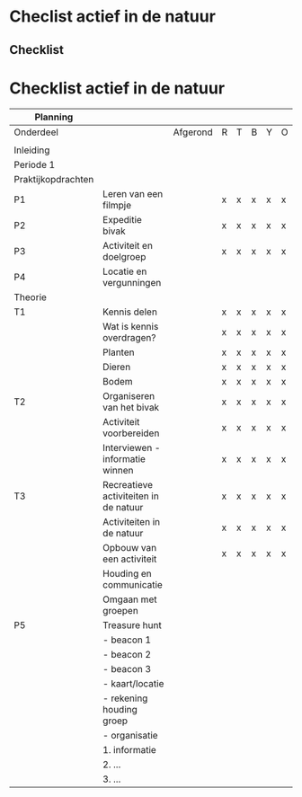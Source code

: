 # Checlist actief in de natuur

## Checklist

# Checklist actief in de natuur

| Planning           |                                           |          |   |   |   |   |   |
|--------------------|-------------------------------------------|----------|---|---|---|---|---|
| Onderdeel          |                                           | Afgerond | R | T | B | Y | O |
|                    |                                           |          |   |   |   |   |   |
| Inleiding          |                                           |          |   |   |   |   |   |
| Periode 1          |                                           |          |   |   |   |   |   |
| Praktijkopdrachten |                                           |          |   |   |   |   |   |
| P1                 | Leren van een filmpje                     |          |  x | x  | x  | x  | x  |
| P2                 | Expeditie bivak                           |          |  x | x  | x  | x  | x  |
| P3                 | Activiteit en doelgroep                   |          |  x | x  | x  | x  | x  |
| P4                 | Locatie en vergunningen                   |          |   |   |   |   |   |
| Theorie            |                                           |          |   |   |   |   |   |
| T1                 | Kennis delen                              |          |  x | x  | x  | x  | x  |
|                    | Wat is kennis overdragen?                 |          |  x | x  | x  | x  | x  |
|                    | Planten                                   |          |  x | x  | x  | x  | x  |
|                    | Dieren                                    |          |  x | x  | x  | x  | x  |
|                    | Bodem                                     |          |  x | x  | x  | x  | x  |
| T2                 | Organiseren van het bivak                 |          |  x | x  | x  | x  | x  |
|                    | Activiteit voorbereiden                   |          |  x | x  | x  | x  | x  |
|                    | Interviewen - informatie winnen           |          |  x | x  | x  | x  | x  |
| T3                 | Recreatieve activiteiten in de natuur     |          |  x | x  | x  | x  | x  |
|                    | Activiteiten in de natuur                 |          |  x | x  | x  | x  | x  |
|                    | Opbouw van een activiteit                 |          |  x | x  | x  | x  | x  |
|                    | Houding en communicatie                   |          |   |   |   |   |   |
|                    | Omgaan met groepen                        |          |   |   |   |   |   |
| P5                 | Treasure hunt                     |          |   |   |   |   |   |
|                    | - beacon 1                    |          |   |   |   |   |   |
|                    | - beacon 2                    |          |   |   |   |   |   |
|                    | - beacon 3                    |          |   |   |   |   |   |
|                    | - kaart/locatie                    |          |   |   |   |   |   |
|                    | - rekening houding groep                    |          |   |   |   |   |   |
|                    | - organisatie                    |          |   |   |   |   |   |
|                    |   1. informatie                    |          |   |   |   |   |   |
|                    |   2. ...                    |          |   |   |   |   |   |
|                    |   3. ...                    |          |   |   |   |   |   |


<!--
|                    |                                           |          |   |   |   |   |   |
| Periode 2          |                                           |          |   |   |   |   |   |
| Praktijkopdrachten |                                           |          |   |   |   |   |   |
| P5                 | Weer voorspellen                          |          |   |   |   |   |   |
| P6                 | Vuur maken                                |          |   |   |   |   |   |
| P7                 | Water maken                               |          |   |   |   |   |   |
| P8                 | Planten verzamelen                        |          |   |   |   |   |   |
| P9                 | Brood bakken op open vuur                 |          |   |   |   |   |   |
| Theorie            |                                           |          |   |   |   |   |   |
| T5                 | De weerbarstige natuur                    |          |   |   |   |   |   |
|                    | Het weer                                  |          |   |   |   |   |   |
|                    | Natuurkrachten                            |          |   |   |   |   |   |
|                    | Meetinstrumenten                          |          |   |   |   |   |   |
| T6                 | Overleven in de natuur                    |          |   |   |   |   |   |
|                    | Granen                                    |          |   |   |   |   |   |
|                    | Wilde planten als voedsel of geneesmiddel |          |   |   |   |   |   |
|                    | Onderkomen bouwen                         |          |   |   |   |   |   |
| Periode 3          |                                           |          |   |   |   |   |   |
| Praktijkopdrachten |                                           |          |   |   |   |   |   |
| P10                | Hut bouwen                                |          |   |   |   |   |   |
| P11                | Vlechten met natuurlijk materiaal         |          |   |   |   |   |   |
| P12                | Verven                                    |          |   |   |   |   |   |
| P13                | Draaiboek maken                           |          |   |   |   |   |   |
| P14                | Evalueren                                 |          |   |   |   |   |   |
| Theorie            |                                           |          |   |   |   |   |   |
| T7                 | Manden vlechten                           |          |   |   |   |   |   |
|                    | De wilg                                   |          |   |   |   |   |   |
| T8                 | Verven met natuurlijke materialen         |          |   |   |   |   |   |
|                    | Verfplanten en kleurstoffen               |          |   |   |   |   |   |
| T9                 | Planning en draaiboek                     |          |   |   |   |   |   |
|                    | Plan van aanpak                           |          |   |   |   |   |   |
|                    | Begroting maken                           |          |   |   |   |   |   |
|                    | Draaiboek                                 |          |   |   |   |   |   |
-->

